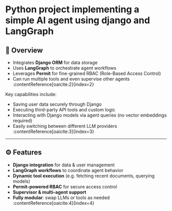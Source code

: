 # Python project implementing a simple AI agent using django and LangGraph

## 🧠 Overview

- Integrates **Django ORM** for data storage  
- Uses **LangGraph** to orchestrate agent workflows  
- Leverages **Permit** for fine-grained RBAC (Role-Based Access Control)  
- Can run multiple tools and even supervise other agents  
  :contentReference[oaicite:2]{index=2}

Key capabilities include:

- Saving user data securely through Django  
- Executing third-party API tools and custom logic  
- Interacting with Django models via agent queries (no vector embeddings required)  
- Easily switching between different LLM providers  
  :contentReference[oaicite:3]{index=3}  
---

## ⚙️ Features

- **Django integration** for data & user management  
- **LangGraph workflows** to coordinate agent behavior  
- **Dynamic tool execution** (e.g. fetching recent documents, querying models)  
- **Permit-powered RBAC** for secure access control  
- **Supervisor & multi-agent support**  
- **Fully modular**: swap LLMs or tools as needed  
  :contentReference[oaicite:4]{index=4}
